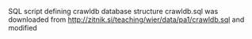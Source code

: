 SQL script defining crawldb database structure crawldb.sql was downloaded from http://zitnik.si/teaching/wier/data/pa1/crawldb.sql and modified
